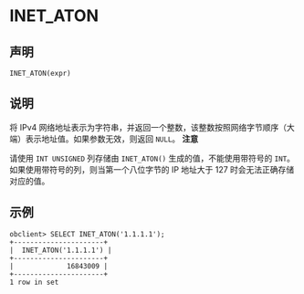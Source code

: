 INET_ATON 
==============================



声明 
-----------------------

```unknow
INET_ATON(expr)
```



说明 
-----------------------

将 IPv4 网络地址表示为字符串，并返回一个整数，该整数按照网络字节顺序（大端）表示地址值。如果参数无效，则返回 `NULL`。
**注意**



请使用 `INT UNSIGNED` 列存储由 `INET_ATON()` 生成的值，不能使用带符号的 `INT`。如果使用带符号的列，则当第一个八位字节的 IP 地址大于 127 时会无法正确存储对应的值。

示例 
-----------------------

```unknow
obclient> SELECT INET_ATON('1.1.1.1');
+----------------------+
|  INET_ATON('1.1.1.1') |
+----------------------+
|             16843009 |
+----------------------+
1 row in set
```



